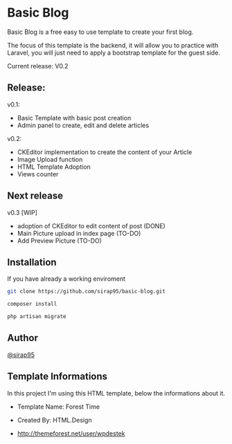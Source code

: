 # Basic Blog

Basic Blog is a free easy to use template to create your first blog.

The focus of this template is the backend, it will allow you to practice with Laravel,
you will just need to apply a bootstrap template  for the guest side.

Current release: V0.2



## Release:

v0.1:
- Basic Template with basic post creation
- Admin panel to create, edit and delete articles

v0.2:
- CKEditor implementation to create the content of your Article
- Image Upload function
- HTML Template Adoption
- Views counter

## Next release

v0.3 [WIP]
- adoption of CKEditor to edit content of post (DONE)
- Main Picture upload in index page (TO-DO)
- Add Preview Picture (TO-DO)

## Installation
If you have already a working enviroment

```bash
git clone https://github.com/sirap95/basic-blog.git

composer install

php artisan migrate

```

## Author
[@sirap95](https://www.github.com/sirap95)

## Template Informations
In this project I'm using this HTML template, below the informations about it.

- Template Name: Forest Time

- Created By: HTML.Design

- http://themeforest.net/user/wpdestek
